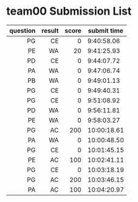 # team00 Submission List
question | result | score | submit time
----:|----:|-----:|----- 
PG | CE | 0 |  9:40:58.06 
PE | WA | 20 |  9:41:25.93 
PD | CE | 0 |  9:44:07.72 
PA | WA | 0 |  9:47:06.74 
PB | WA | 0 |  9:49:01.13 
PG | CE | 0 |  9:49:40.31 
PG | CE | 0 |  9:51:08.92 
PD | WA | 0 |  9:56:11.81 
PE | WA | 0 |  9:58:03.27 
PG | AC | 200 | 10:00:18.61 
PA | WA | 0 | 10:00:48.50 
PG | CE | 0 | 10:01:45.15 
PE | AC | 100 | 10:02:41.11 
PG | CE | 0 | 10:03:18.19 
PG | AC | 200 | 10:03:46.15 
PA | AC | 100 | 10:04:20.97 
